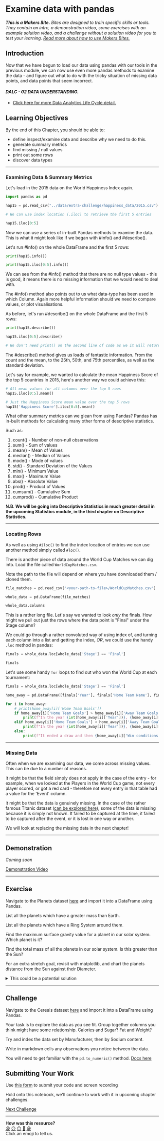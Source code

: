 # Examine data with pandas

_**This is a Makers Bite.** Bites are designed to train specific skills or
tools. They contain an intro, a demonstration video, some exercises with an
example solution video, and a challenge without a solution video for you to test
your learning. [Read more about how to use Makers
Bites.](https://github.com/makersacademy/course/blob/main/labels/bites.md)_

## Introduction

Now that we have begun to load our data using pandas with our tools in the
previous module, we can now use even more pandas methods to examine the data - and figure out what to do with the tricky situation of missing data points, and
data points that seem incorrect.

 #### *DALC - 02 DATA UNDERSTANDING.*
 - [Click here for more Data Analytics Life Cycle detail.](../pills/data_analytics_life_cycle.md#2---data-understanding)

## Learning Objectives

By the end of this Chapter, you should be able to:

- define inspect/examine data and describe why we need to do this.
- generate summary metrics
- find missing / null values
- print out some rows
- discover data types
___

### Examining Data & Summary Metrics

Let's load in the 2015 data on the World Happiness Index again.

``` python
import pandas as pd

hap15 = pd.read_csv("../data/extra-challenge/happiness_data/2015.csv")

# We can use index location (.iloc) to retrieve the first 5 entries

hap15.iloc[0:5]
```

Now we can use a series of in-built Pandas methods to examine the data. This is what it might look like if we began with #info() and #describe().

Let's run #info() on the whole DataFrame and the first 5 rows:

``` python
print(hap15.info())

print(hap15.iloc[0:5].info())
```

We can see from the #info() method that there are no null type values - this is good, it means there is no missing information that we would need to deal with. 

The #info() method also points out to us what data-type has been used in which Column. Again more helpful information should we need to compare values, or plot visualisations.

As before, let's run #describe() on the whole DataFrame and the first 5 rows:

``` python
print(hap15.describe())

hap15.iloc[0:5].describe()

# We don't need print() on the second line of code as we it will return a more verbose table without print()
```

The #describe() method gives us loads of fantastic information. From the count and the mean, to the 25th, 50th, and 75th percentiles, as well as the standard deviation.

Let's say for example, we wanted to calculate the mean Happiness Score of the top 5 countries in 2015, here's another way we could achieve this:

``` python
# All mean values for all columns over the top 5 rows
hap15.iloc[0:5].mean()

# Just the Happiness Score mean value over the top 5 rows
hap15['Happiness Score'].iloc[0:5].mean()
```

What other summary metrics can we glean from using Pandas? Pandas has in-built methods for calculating many other forms of descriptive statistics.

Such as:
1.	count() - Number of non-null observations
2.	sum()	- Sum of values
3.	mean()	- Mean of Values
4.	median()	- Median of Values
5.	mode()	- Mode of values
6.	std()	- Standard Deviation of the Values
7.	min()	- Minimum Value
8.	max()	- Maximum Value
9.	abs()	- Absolute Value
10.	prod()	- Product of Values
11.	cumsum()	- Cumulative Sum
12.	cumprod()	- Cumulative Product

**N.B. We will be going into Descriptive Statistics in much greater detail in the upcoming Statistics module, in the third chapter on Descriptive Statistics.** 

___

### Locating Rows

As well as using `#iloc()` to find the index location of entries we can use another method simply called `#loc()`. 

There is another piece of data around the World Cup Matches we can dig into. Load the file called `WorldCupMatches.csv`.

Note the path to the file will depend on where you have downloaded them / cloned them.

``` python
file_matches = pd.read_csv('<your-path-to-file>/WorldCupMatches.csv')

whole_data = pd.DataFrame(file_matches)

whole_data.columns
```

This is a rather long file. Let's say we wanted to look *only* the finals. How might we pull out just the rows where the data point is "Final" under the Stage column?

We could go through a rather convoluted way of using index of, and turning each column into a list and getting the index, *OR*, we could use the handy `.loc` method in pandas:

``` python
finals = whole_data.loc[whole_data['Stage'] == 'Final']

finals
```

Let's use some handy `for` loops to find out who won the World Cup at each tournament:

``` python
finals = whole_data.loc[whole_data['Stage'] == 'Final']

home_away = pd.DataFrame([finals['Year'], finals['Home Team Name'], finals['Home Team Goals'], finals['Away Team Name'], finals['Away Team Goals'], finals['MatchID'], finals['Win conditions']])

for i in home_away:
    # print(home_away[i]['Home Team Goals'])
    if home_away[i]['Home Team Goals'] > home_away[i]['Away Team Goals']:
        print(f"In the year {int(home_away[i]['Year'])}, {home_away[i]['Home Team Name']} won the World Cup!")
    elif home_away[i]['Home Team Goals'] < home_away[i]['Away Team Goals']:
        print(f"In the year {int(home_away[i]['Year'])}, {home_away[i]['Away Team Name']} won the World Cup!")
    else:
        print(f"It ended a draw and then {home_away[i]['Win conditions']}...")

```
___

### Missing Data

Often when we are examining our data, we come across missing values. This can be due to a number of reasons. 

It might be that the field simply does not apply in the case of the entry - for example, when we looked at the Players in the World Cup game, not every player scored, or got a red card - therefore not every entry in that table had a value for the 'Event' column.

It might be that the data is genuinely missing. In the case of the rather famous Titanic dataset ([can be explored here](../data/extra-challenge/titanic/titanic.csv)), some of the data is missing because it is simply not known. It failed to be captured at the time, it failed to be captured after the event, or it is lost in one way or another.

We will look at replacing the missing data in the next chapter!
___
## Demonstration

*Coming soon*

[Demonstration Video](#demonstration)
___
## Exercise

Navigate to the Planets dataset [here](../data/smaller-datasets/planets.csv) and import it into a DataFrame using Pandas.

List all the planets which have a greater mass than Earth.

List all the planets which have a Ring System around them.

Find the maximum surface gravity value for a planet in our solar system. Which planet is it?

Find the total mass of all the planets in our solar system. Is this greater than the Sun?

For an extra stretch goal, revisit with matplotlib, and chart the planets distance from the Sun against their Diameter.


<details>
    <summary> This could be a potential solution</summary>
    <a href="./exercise_solutions/04_exercise_solution.ipynb">
    Exercise Example Solution</a>
</details>

___
## Challenge

Navigate to the Cereals dataset [here](../data/extra-challenge/cereals/cereal.csv) and import it into a DataFrame using Pandas.

Your task is to explore the data as you see fit. Group together columns you think might have some relationship. Calories and Sugar? Fat and Weight?

Try and index the data set by Manufacturer, then by Sodium content.

Write in markdown cells any observations you notice between the data.

You will need to get familiar with the `pd.to_numeric()` method. [Docs here](https://pandas.pydata.org/docs/reference/api/pandas.to_numeric.html) 

## Submitting Your Work

Use [this form](https://airtable.com/shrvo9ePjlwnaiLv5?prefill_Item=data_eng_pd01) to submit your code and screen recording

Hold onto this notebook, we'll continue to work with it in upcoming chapter challenges.



[Next Challenge](05_clean_and_filter_data_with_pandas_bite.md)

<!-- BEGIN GENERATED SECTION DO NOT EDIT -->

---

**How was this resource?**  
[😫](https://airtable.com/shrUJ3t7KLMqVRFKR?prefill_Repository=makersacademy%2Fintro-to-data-analysis&prefill_File=pandas_bites%2F04_examine_data_with_pandas_bite.md&prefill_Sentiment=😫) [😕](https://airtable.com/shrUJ3t7KLMqVRFKR?prefill_Repository=makersacademy%2Fintro-to-data-analysis&prefill_File=pandas_bites%2F04_examine_data_with_pandas_bite.md&prefill_Sentiment=😕) [😐](https://airtable.com/shrUJ3t7KLMqVRFKR?prefill_Repository=makersacademy%2Fintro-to-data-analysis&prefill_File=pandas_bites%2F04_examine_data_with_pandas_bite.md&prefill_Sentiment=😐) [🙂](https://airtable.com/shrUJ3t7KLMqVRFKR?prefill_Repository=makersacademy%2Fintro-to-data-analysis&prefill_File=pandas_bites%2F04_examine_data_with_pandas_bite.md&prefill_Sentiment=🙂) [😀](https://airtable.com/shrUJ3t7KLMqVRFKR?prefill_Repository=makersacademy%2Fintro-to-data-analysis&prefill_File=pandas_bites%2F04_examine_data_with_pandas_bite.md&prefill_Sentiment=😀)  
Click an emoji to tell us.

<!-- END GENERATED SECTION DO NOT EDIT -->
